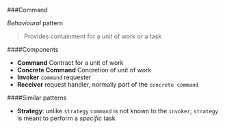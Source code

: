 ###Command

_Behavioural_ pattern

> Provides containment for a unit of work or a task

####Components

* **Command** Contract for a unit of work
* **Concrete Command** Concretion of unit of work
* **Invoker** `command` requester
* **Receiver** request handler, normally part of the `concrete command`

####Similar patterns

* **Strategy**: unlike `strategy` `command` is not known to the `invoker`; `strategy` is meant to perform a _specific_ task
